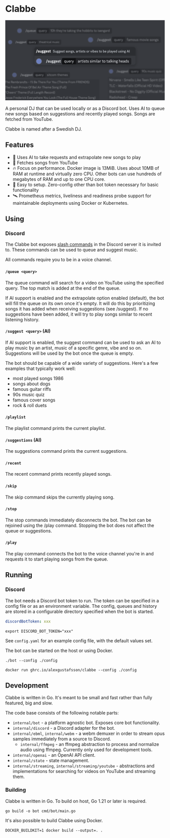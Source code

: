 # Clabbe

![Banner containg usage examples](.github/banner.png)

A personal DJ that can be used locally or as a Discord bot. Uses AI to queue new
songs based on suggestions and recently played songs. Songs are fetched from
YouTube.

Clabbe is named after a Swedish DJ.

## Features

- 🤖 Uses AI to take requests and extrapolate new songs to play
- 🎹 Fetches songs from YouTube
- 🔥 Focus on performance. Docker image is 13MiB. Uses about 10MB of RAM at
  runtime and virtually zero CPU. Other bots can use hundreds of megabytes of
  RAM and up to one CPU core.
- 🚀 Easy to setup. Zero-config other than bot token necessary for basic
  functionality
- 🛰️ Prometheus metrics, liveliness and readiness probe support for maintainable
  deployments using Docker or Kubernetes.

## Using

### Discord

The Clabbe bot exposes [slash commands](https://discord.com/blog/welcome-to-the-new-era-of-discord-apps?ref=badge)
in the Discord server it is invited to. These commands can be used to queue and
suggest music.

All commands require you to be in a voice channel.

#### `/queue <query>`

The queue command will search for a video on YouTube using the specified query.
The top match is added at the end of the queue.

If AI support is enabled and the extrapolate option enabled (default), the bot
will fill the queue on its own once it's empty. It will do this by prioritizing
songs it has added when receiving suggestions (see /suggest). If no suggestions
have been added, it will try to play songs similar to recent listening history.

#### `/suggest <query>` (AI)

If AI support is enabled, the suggest command can be used to ask an AI to play
music by an artist, music of a specific genre, vibe and so on. Suggestions will
be used by the bot once the queue is empty.

The bot should be capable of a wide variety of suggestions. Here's a few
examples that typically work well:

- most played songs 1986
- songs about dogs
- famous guitar riffs
- 90s music quiz
- famous cover songs
- rock & roll duets

#### `/playlist`

The playlist command prints the current playlist.

#### `/suggestions` (AI)

The suggestions command prints the current suggestions.

#### `/recent`

The recent command prints recently played songs.

#### `/skip`

The skip command skips the currently playing song.

#### `/stop`

The stop commands immediately disconnects the bot. The bot can be rejoined using
the /play command. Stopping the bot does not affect the queue or suggestions.

#### `/play`

The play command connects the bot to the voice channel you're in and requests it
to start playing songs from the queue.

## Running

### Discord

The bot needs a Discord bot token to run. The token can be specified in a config
file or as an environment variable. The config, queues and history are stored in
a configurable directory specified when the bot is started.

```yaml
discordBotToken: xxx
```

```shell
export DISCORD_BOT_TOKEN="xxx"
```

See `config.yaml` for an example config file, with the default values set.

The bot can be started on the host or using Docker.

```shell
./bot --config ./config
```

```shell
docker run ghrc.io/alexgustafsson/clabbe --config ./config
```

## Development

Clabbe is written in Go. It's meant to be small and fast rather than fully
featured, big and slow.

The code base consists of the following notable parts:

- `internal/bot` - a platform agnostic bot. Exposes core bot functionality.
- `internal/discord` - a Discord adapter for the bot.
- `internal/ebml`, `internal/webm` - a webm demuxer in order to stream opus
  samples immediately from a source to Discord.
  - `internal/ffmpeg` - an ffmpeg abstraction to process and normalize audio using
  ffmpeg. Currently only used for development tools.
- `internal/openai` - an OpenAI API client.
- `internal/state` - state management.
- `internal/streaming`, `internal/streaming/youtube` - abstractions and
  implementations for searching for videos on YouTube and streaming them.

### Building

Clabbe is written in Go. To build on host, Go 1.21 or later is required.

```shell
go build -o bot cmd/bot/main.go
```

It's also possible to build Clabbe using Docker.

```shell
DOCKER_BUILDKIT=1 docker build --output=. .
```
